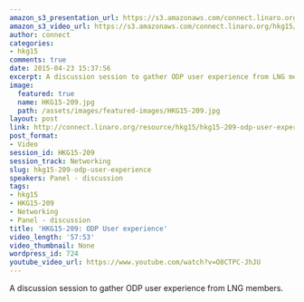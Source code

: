```yaml
---
amazon_s3_presentation_url: https://s3.amazonaws.com/connect.linaro.org/hkg15/Videos/02-10-Tuesday/HKG15-209.pdf
amazon_s3_video_url: https://s3.amazonaws.com/connect.linaro.org/hkg15/Videos/02-10-Tuesday/HKG15-209+ODP+User+experience.mp4
author: connect
categories:
- hkg15
comments: true
date: 2015-04-23 15:37:56
excerpt: A discussion session to gather ODP user experience from LNG members.
image:
  featured: true
  name: HKG15-209.jpg
  path: /assets/images/featured-images/HKG15-209.jpg
layout: post
link: http://connect.linaro.org/resource/hkg15/hkg15-209-odp-user-experience/
post_format:
- Video
session_id: HKG15-209
session_track: Networking
slug: hkg15-209-odp-user-experience
speakers: Panel - discussion
tags:
- hkg15
- HKG15-209
- Networking
- Panel - discussion
title: 'HKG15-209: ODP User experience'
video_length: '57:53'
video_thumbnail: None
wordpress_id: 724
youtube_video_url: https://www.youtube.com/watch?v=O8CTPC-JhJU
---
```


A discussion session to gather ODP user experience from LNG members.